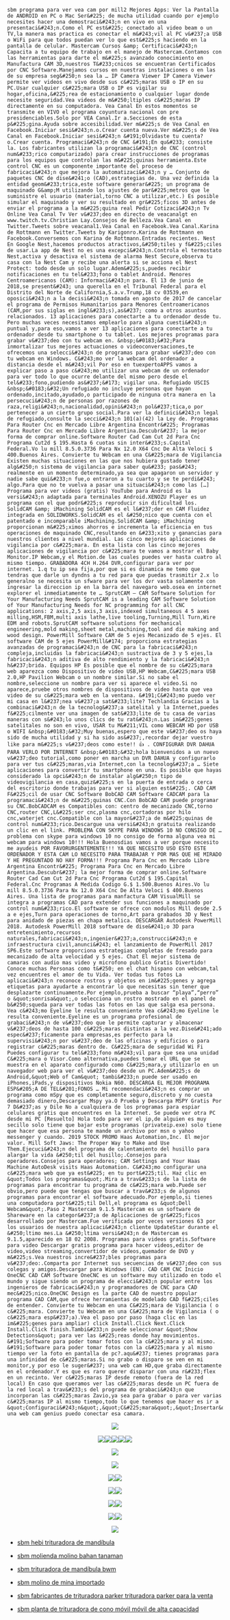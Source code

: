 
```
sbm programa para ver vea cam por mill2 Mejores Apps: Ver la Pantalla de ANDROID en PC o Mac Ser&#225; de mucha utilidad cuando por ejemplo necesites hacer una demostraci&#243;n en vivo en una presentaci&#243;n.Como el PC est&#225; conectado al video beam o un TV,la manera mas practica es conectar el m&#243;vil al PC v&#237;a USB o WiFi para que todos puedan ver lo que est&#225;s haciendo en la pantalla de celular. Mastercam Cursos &amp; Certificaci&#243;n Capacita a tu equipo de trabajo en el manejo de Mastercam.Contamos con las herramientas para darte el m&#225;s avanzado conocimiento en Manufactura CAM 3D,nuestros T&#233;cnicos se encuentran Certificados por CNC Software.Manejamos cursos en nuestras instalaciones o en las de su empresa seg&#250;n sea la … IP Camera Viewer IP Camera Viewer permite ver videos en vivo desde sus c&#225;maras USB o IP en su PC.Usar cualquier c&#225;mara USB o IP es vigilar su hogar,oficina,&#225;rea de estacionamiento o cualquier lugar donde necesite seguridad.Vea videos de m&#250;ltiples c&#225;maras IP directamente en su computadora. Vea Canal En estos momentos se transmite en VIVO el programa coyuntura nacional con pre presidenciables.Solo por VEA Canal.Ir a.Secciones de esta p&#225;gina.Ayuda sobre accesibilidad.Ver m&#225;s de Vea Canal en Facebook.Iniciar sesi&#243;n.o.Crear cuenta nueva.Ver m&#225;s de Vea Canal en Facebook.Iniciar sesi&#243;n &#191;Olvidaste tu cuenta? o.Crear cuenta. Programaci&#243;n de CNC &#191;En qu&#233; consiste la. Los fabricantes utilizan la programaci&#243;n de CNC (control num&#233;rico computarizado) para crear instrucciones de programas para los equipos que controlan las m&#225;quinas herramienta.Este control CNC es un componente importante del proceso de fabricaci&#243;n que mejora la automatizaci&#243;n y … Conjunto de paquetes CNC de dise&#241;o (CAD),estrategias de. Una vez definida la entidad geom&#233;trica,este software generar&#225; un programa de maquinado G&amp;M utilizando los ajustes de par&#225;metros que le suministre el usuario (material,torno CNC a utilizar,etc.) Es posible simular el maquinado y ver su resultado en gr&#225;ficos 3D antes de enviar el programa a la m&#225;quina real Pedir Cotizaci&#243;n Tv Online Vea Canal Tv Ver v&#237;deo en directo de veacanalgt en www.twitch.tv.Christian Lay.Consejos de Belleza.Vea Canal en Twitter.Tweets sobre veacanal1.Vea Canal en Facebook.Vea Canal.Karina de Rottmann en Twitter.Tweets by Karigonro.Karina de Rottmann en Facebook.Conversemos con Karina de Rottmann.Entradas recientes. Nest En Google Nest,hacemos productos atractivos,&#250;tiles y f&#225;ciles de usar.La app de Nest no es una excepci&#243;n.Controla el termostato Nest,activa y desactiva el sistema de alarma Nest Secure,observa tu casa con la Nest Cam y recibe una alerta si se acciona el Nest Protect: todo desde un solo lugar.Adem&#225;s,puedes recibir notificaciones en tu tel&#233;fono o tablet Android. Menores Centroamericanos (CAM): Informaci&#243;n para. El 13 de junio de 2018,se present&#243; una querella en el Tribunal Federal para el Distrito del Norte de California,S.a.v.Trump,18 cv 03539,en oposici&#243;n a la decisi&#243;n tomada en agosto de 2017 de cancelar el programa de Permisos Humanitarios para Menores Centroamericanos (CAM,por sus siglas en ingl&#233;s),as&#237; como a otros asuntos relacionados. 13 aplicaciones para conectarte a tu ordenador desde tu. Pero muchas veces necesitamos emplearlo para alguna cuesti&#243;n puntual y,para eso,vamos a ver 13 aplicaciones para conectarte a tu ordenador desde tu smartphone o tu tablet. Los mejores programas para grabar v&#237;deo con tu webcam en. &nbsp;&#0183;&#32;Para inmortalizar tus mejores actuaciones o videoconversaciones,te ofrecemos una selecci&#243;n de programas para grabar v&#237;deo con tu webcam en Windows. C&#243;mo ver la webcam del ordenador a distancia desde el m&#243;vil Por eso en tuexpertoAPPS vamos a explicar paso a paso c&#243;mo utilizar una webcam de un ordenador para ver todo lo que ocurre delante del mismo pero desde el tel&#233;fono,pudiendo as&#237;&#173; vigilar una. Refugiado USCIS &nbsp;&#0183;&#32;Un refugiado no incluye personas que hayan ordenado,incitado,ayudado,o participado de ninguna otra manera en la persecuci&#243;n de personas por razones de raza,religi&#243;n,nacionalidad,opini&#243;n pol&#237;tica,o por pertenecer a un cierto grupo social.Para ver la definici&#243;n legal de refugiado,consulte la secci&#243;n 101(a)(42) la Ley de. Programas Para Router Cnc en Mercado Libre Argentina Encontr&#225; Programas Para Router Cnc en Mercado Libre Argentina.Descubr&#237; la mejor forma de comprar online.Software Router Cad Cam Cut 2d Para Cnc Programa Cut2d $ 195.Hasta 6 cuotas sin inter&#233;s.Capital Federal.Vo lu mill 8.5.0.3736 Para Nx 12.0 X64 Cnc De Alta Veloci $ 400.Buenos Aires. Convierte tu Webcam en una C&#225;mara de Vigilancia Existen muchas situaciones en las que nos hubiera gustado tener alg&#250;n sistema de vigilancia para saber qu&#233; pas&#243; realmente en un momento determinado,ya sea que apagaron un servidor y nadie sabe qui&#233;n fue,o entraron a tu cuarto y se te perdi&#243; algo.Para que no te vuelva a pasar una situaci&#243;n como las […] Programa para ver videos (gratis) YouTube para Android es la versi&#243;n adaptada para terminales Android.XENOZU Player es un programa con el que podr&#225;s reproducir sin dificultad los. SolidCAM &amp; iMachining SolidCAM es el l&#237;der en CAM Fluidez integrada en SOLIDWORKS.SolidCAM es el &#250;nico que cuenta con el patentado e incomparable iMachining.SolidCAM &amp; iMachining proporcionan m&#225;ximos ahorros e incrementa la eficiencia en tus operaciones de maquinado CNC,resultando en &#233;xito y ganancias para nuestros clientes a nivel mundial. Las cinco mejores aplicaciones de vigilancia por c&#225;mara. En esta lista con las cinco mejores aplicaciones de vigilancia por c&#225;mara te vamos a mostrar el Baby Monitor.IP Webcam,y el Motion.de las cuales puedes ver hasta cuatro al mismo tiempo. GRABADORA 4CH H.264 DVR,configurar para ver por internet. 1.q tu ip sea fija,por que si es dinamica me temo que tendras que darle un dyndns a tu red para que puedas trasmitir 2.x lo generalno se necesita un sfware para ver los dvr vasta solamente con ingresar la direccion ip en la barra del navegaro web.osea en internet explorer el inmediatamente te … SprutCAM — CAM Software Solution for Your Manufacturing Needs SprutCAM is a leading CAM Software Solution of Your Manufacturing Needs for NC programming for all CNC applications: 2 axis,2,5 axis,3 axis,indexed simultaneous 4 5 axes milling,HSM,FBM,multi axis lathe,live tooling,Turning,Mill Turn,Wire EDM and robots.SprutCAM software solutions for mechanical engineering,mold making,sheet metal,machining,tool and die making and wood design. PowerMill Software CAM de 5 ejes Mecanizado de 5 ejes. El software CAM de 5 ejes PowerMill&#174; proporciona estrategias avanzadas de programaci&#243;n de CNC para la fabricaci&#243;n compleja,incluidas la fabricaci&#243;n sustractiva de 3 y 5 ejes,la fabricaci&#243;n aditiva de alto rendimiento y la fabricaci&#243;n h&#237;brida. Equipos HP Es posible que el nombre de su c&#225;mara web aparezca como Dispositivo de video USB,HP Webcam,C&#225;mara USB 2.0,HP Pavilion Webcam o un nombre similar.Si no sabe el nombre,seleccione un nombre para ver si aparece el video.Si no aparece,pruebe otros nombres de dispositivos de video hasta que vea video de su c&#225;mara web en la ventana. &#191;C&#243;mo puedo ver mi casa en l&#237;nea v&#237;a sat&#233;lite? Techlandia Gracias a la combinaci&#243;n de la tecnolog&#237;a satelital y la Internet,puedes f&#225;cilmente ver una imagen de sat&#233;lite de tu casa de varias maneras con s&#243;lo unos clics de tu rat&#243;n.Las im&#225;genes satelitales no son en vivo, USAR tu M&#211;VIL como WEBCAM HD por USB o WIFI &nbsp;&#0183;&#32;Muy buenas,espero que este v&#237;deo os haya sido de mucha utilidad y si ha sido as&#237;,recordar dejar vuestro like para m&#225;s v&#237;deos como este!! 👍 . CONFIGURAR DVR DAHUA PARA VERLO POR INTERNET &nbsp;&#0183;&#32;hola bienvenidos a un nuevo v&#237;deo tutorial,como poner en marcha un DVR DAHUA y configurarlo para ver tus c&#225;maras,via Internet,con la tecnolog&#237;a … Siete aplicaciones para convertir tu smartphone en una. Es posible que hayas considerado la opci&#243;n de instalar alg&#250;n tipo de videovigilancia en casa,quiz&#225;s en la puerta de entrada o cerca del escritorio donde trabajas para ver si alguien est&#225;. CAD CAM F&#225;cil de usar CNC Software BobCAD CAM Software CADCAM para la programaci&#243;n de m&#225;quinas CNC.Con BobCAD CAM puede programar su CNC.BobCADCAM es Compatibles con: centro de mecanizado CNC,torno CNC,router CNC,L&#225;ser cnc,plasma cnc,cortadoras por hilo cnc,waterjet cnc.Compatible con la mayor&#237;a de m&#225;quinas de control num&#233;rico.Descargue una versi&#243;n gratuita realizando un clic en el link. PROBLEMA CON SKYPE PARA WINDOWS 10 NO CONSIGO DE … problema con skype para windows 10 no consigo de forma alguna vea mi webcam para windows 10!!! Hola Buenosdias vamos a ver porque necesito me ayudeis POR FAVORURGENTEMENTE!!! YA QUE NECESITO USO ESTO ESTE ORDENADOR Y ESTA CAM LO NECESITO PARA TRABAJAR Y POR MAS QUE HE MIRADO Y HE PREGUNTADO NO HAY FORMA!!! Programa Para Cnc en Mercado Libre Argentina Encontr&#225; Programa Para Cnc en Mercado Libre Argentina.Descubr&#237; la mejor forma de comprar online.Software Router Cad Cam Cut 2d Para Cnc Programa Cut2d $ 195.Capital Federal.Cnc Programas A Medida Codigo G.$ 1.500.Buenos Aires.Vo lu mill 8.5.0.3736 Para Nx 12.0 X64 Cnc De Alta Veloci $ 400.Buenos Aires. Una lista de programas para manfactura CAM VisualMill se integra a programas CAD para extender sus funciones a maquinado por control num&#233;rico.El software se ofrece con modulos Mill desde 2.5 a e ejes,Turn para operaciones de torno,Art para grabados 3D y Nest para anidado de piezas en chapa metalica. DESCARGAR Autodesk PowerMill 2018. Autodesk PowerMill 2018 software de dise&#241;o 3D para entretenimiento,recursos naturales,fabricaci&#243;n,ingenier&#237;a,construcci&#243;n e infraestructura civil,anunci&#243; el lanzamiento de PowerMill 2017 SP6.Este software proporciona estrategias completas de fresado para mecanizado de alta velocidad y 5 ejes. Chat El mejor sistema de camaras con audio mas video y microfono publico Gratis Divertido! Conoce muchas Personas como t&#250; en el chat hispano con webcam,tal vez encuentres el amor de tu Vida. Ver todas tus fotos La aplicaci&#243;n reconoce rostros y objetos en im&#225;genes y agrega etiquetas para ayudarte a encontrar lo que necesitas sin tener que desplazarte continuamente.Por ejemplo,prueba a buscar “playa”,“perro” o &quot;sonrisa&quot;,o selecciona un rostro mostrado en el panel de b&#250;squeda para ver todas las fotos en las que salga esa persona. Vea c&#243;mo Eyeline le resulta conveniente Vea c&#243;mo Eyeline le resulta conveniente.Eyeline es un programa profesional de grabaci&#243;n de v&#237;deo que le permite capturar y almacenar v&#237;deos de hasta 100 c&#225;maras distintas a la vez.Dise&#241;ado espec&#237;ficamente para empresas,es perfecto para la supervisi&#243;n por v&#237;deo de las oficinas y edificios o para registrar c&#225;maras dentro de. C&#225;mara de seguridad Wi Fi Puedes configurar tu tel&#233;fono m&#243;vil para que sea una unidad C&#225;mara o Visor.Como alternativa,puedes tomar el URL que se muestra en el aparato configurado como C&#225;mara,y utilizarlo en un navegador web para ver el v&#237;deo desde un PC.Adem&#225;s de Android,&quot;Web of Cam&quot; tambi&#233;n puede ser usado en iPhones,iPads,y dispositivos Nokia N60. DESCARGA EL MEJOR PROGRAMA ESP&#205;A DE TEL&#201;FONOS … Mi recomendaci&#243;n es comprar un programa como mSpy que es completamente seguro,discreto y no cuesta demasiado dinero,Descargar Mspy ya.O Prueba y Descarga MSPY Gratis Por 7 D&#237;as y Dile No a cualquiera de los programas para espiar celulares gratis que encuentres en la Internet. Se puede ver otra PC desde mi PC [Resuelto] Hola todo para ver el ip,de alguien es muy secillo solo tiene que bajar este programas (privateip.exe) solo tiene que hacer que esa persona te mande un archivo por msn o yahoo messenger y cuando. 2019 STOCK PROMO Haas Automation,Inc. El mejor valor. Mill Soft Jaws: The Proper Way to Make and Use Them.Ejecuci&#243;n del programa de calentamiento del husillo para alargar la vida &#250;til del husillo;.Consejos para operadores.Consejos para operadores; CAM Settings and Your Haas Machine AutoDesk visits Haas Automation. C&#243;mo configurar una c&#225;mara web que ya est&#225; en tu port&#225;til. Haz clic en &quot;Todos los programas&quot;.Mira a trav&#233;s de la lista de programas para encontrar tu programa de c&#225;mara web.Puede ser obvio,pero puede que tengas que buscar a trav&#233;s de algunos programas para encontrar el software adecuado.Por ejemplo,si tienes una computadora port&#225;til Dell,el programa es &quot;Dell Webcam&quot;.Paso 2 Mastercam 9.1.5 Mastercam es un software de Shareware en la categor&#237;a de Aplicaciones de gr&#225;ficos desarrollado por Mastercam.Fue verificada por veces versiones 63 por los usuarios de nuestra aplicaci&#243;n cliente UpdateStar durante el &#250;ltimo mes.La &#250;ltima versi&#243;n de Mastercam es 9.1.5,aparecido en 18 02 2008. Programas para videos gratis.Software para video Descargar gratis programa para hacer videos,editor de video,video streaming,convertidor de videos,quemador de DVD y m&#225;s.Vea nuestros incre&#237;bles programas para v&#237;deo:.Comparta por Internet sus secuencias de v&#237;deo con sus colegas y amigos.Descargar para Windows (EN). CAD CAM CNC Inicio OneCNC CAD CAM Software OneCNC es un software muy utilizado en todo el mundo y sigue siendo un programa de elecci&#243;n popular entre los ingenieros de fabricaci&#243;n y programadores de CNC para CAD mec&#225;nico.OneCNC Design es la parte CAD de nuestro popular programa CAD CAM,que ofrece herramientas de modelado CAD f&#225;ciles de entender. Convierte tu Webcam en una C&#225;mara de Vigilancia ( o c&#225;mara. Convierte tu Webcam en una C&#225;mara de Vigilancia ( o c&#225;mara esp&#237;a).Vea el paso por paso (haga clic en las im&#225;genes para ampliar) click Install.Click Next.Click Install.Click finish.Tambi&#233;n puede seleccionar &quot;Show Detections&quot; para ver las &#225;reas donde hay movimientos. &#191;Software para poder tomar fotos con la c&#225;mara y al mismo. &#191;Software para poder tomar fotos con la c&#225;mara y al mismo tiempo ver la foto en pantalla de pc?.aqu&#237; tienes programas para una infinidad de c&#225;maras.Si no grabo o disparo se ven en mi monitor,y por eso le suger&#237; una web cam HD,que graba directamente en el ordenador.Y es que es raro querer disparar con una r&#233;flex en un recinto. Ver c&#225;maras IP desde remoto (fuera de la red local) En caso que queramos ver las c&#225;maras desde un PC fuera de la red local a trav&#233;s del programa de grabaci&#243;n que incorporan las c&#225;maras Zavio,ya sea para grabar o para ver varias c&#225;maras IP al mismo tiempo,todo lo que tenemos que hacer es ir a &quot;Configuraci&#243;n&quot;,&quot;C&#225;mara&quot;,&quot;Insertar&quot;.tengo una web cam genius puedo conectar esa camara. 
```

<div align="center">

<a href="https://es-crusher.shibang-china.com/github&k=sbm+programa+para+ver+vea+cam+por+mill"><img src="https://static.shibang-china.com/es/crusher/logo.jpg"></a>

<a href="https://es-crusher.shibang-china.com/github&k=sbm+programa+para+ver+vea+cam+por+mill"><img src="https://static.shibang-china.com/es/crusher/index.jpg"></a><a href="https://es-crusher.shibang-china.com/material.htmlgithub&k=sbm+programa+para+ver+vea+cam+por+mill"><img src="https://static.shibang-china.com/es/crusher/material.jpg"></a><a href="https://es-crusher.shibang-china.com/application.htmlgithub&k=sbm+programa+para+ver+vea+cam+por+mill"><img src="https://static.shibang-china.com/es/crusher/application.jpg"></a><a href="https://es-crusher.shibang-china.com/aboutus.htmlgithub&k=sbm+programa+para+ver+vea+cam+por+mill"><img src="https://static.shibang-china.com/es/crusher/aboutus.jpg"></a><a href="https://es-crusher.shibang-china.com/contact.htmlgithub&k=sbm+programa+para+ver+vea+cam+por+mill"><img src="https://static.shibang-china.com/es/crusher/contact.jpg"></a>

<a href="https://es-crusher.shibang-china.com/github&k=sbm+programa+para+ver+vea+cam+por+mill"><img src="https://static.shibang-china.com/es/crusher/banner.jpg"></a>

<a href="https://swt.shibang-china.com/github&k=sbm+programa+para+ver+vea+cam+por+mill"><img src="https://static.shibang-china.com/es/crusher/text.jpg"></a>

<a href="https://swt.shibang-china.com/github&k=sbm+programa+para+ver+vea+cam+por+mill"><img src="https://static.shibang-china.com/es/crusher/chat.jpg"></a><a href="https://es-crusher.shibang-china.com/contact.htmlgithub&k=sbm+programa+para+ver+vea+cam+por+mill"><img src="https://static.shibang-china.com/es/crusher/message.jpg"></a>

<a href="https://es-crusher.shibang-china.com/products/pe.htmlgithub&k=sbm+programa+para+ver+vea+cam+por+mill"><img src="https://static.shibang-china.com/es/crusher/pe.jpg"></a><a href="https://es-crusher.shibang-china.com/products/pf.htmlgithub&k=sbm+programa+para+ver+vea+cam+por+mill"><img src="https://static.shibang-china.com/es/crusher/pf.jpg"></a>

<a href="https://es-crusher.shibang-china.com/products/hpt.htmlgithub&k=sbm+programa+para+ver+vea+cam+por+mill"><img src="https://static.shibang-china.com/es/crusher/hpt.jpg"></a><a href="https://es-crusher.shibang-china.com/products/vsi.htmlgithub&k=sbm+programa+para+ver+vea+cam+por+mill"><img src="https://static.shibang-china.com/es/crusher/vsi.jpg"></a>

<a href="https://es-crusher.shibang-china.com/products/klv.htmlgithub&k=sbm+programa+para+ver+vea+cam+por+mill"><img src="https://static.shibang-china.com/es/crusher/klv.jpg"></a><a href="https://es-crusher.shibang-china.com/products/portable.htmlgithub&k=sbm+programa+para+ver+vea+cam+por+mill"><img src="https://static.shibang-china.com/es/crusher/portable.jpg"></a>

<a href="https://swt.shibang-china.com/github&k=sbm+programa+para+ver+vea+cam+por+mill"><img src="https://static.shibang-china.com/es/crusher/case.jpg"></a>

</div>


* [sbm hebi trituradora de mandíbula](sbm%20hebi%20trituradora%20de%20mand%C3%ADbula.md)

* [sbm molienda molino bahan tanaman](sbm%20molienda%20molino%20bahan%20tanaman.md)

* [sbm trituradora de mandíbula bwm](sbm%20trituradora%20de%20mand%C3%ADbula%20bwm.md)

* [sbm molino de mina importado](sbm%20molino%20de%20mina%20importado.md)

* [sbm fabricantes de trituradora parker trituradora parker para la venta](sbm%20fabricantes%20de%20trituradora%20parker%20trituradora%20parker%20para%20la%20venta.md)

* [sbm planta de trituradora de cono móvil móvil de alta capacidad](sbm%20planta%20de%20trituradora%20de%20cono%20m%C3%B3vil%20m%C3%B3vil%20de%20alta%20capacidad.md)